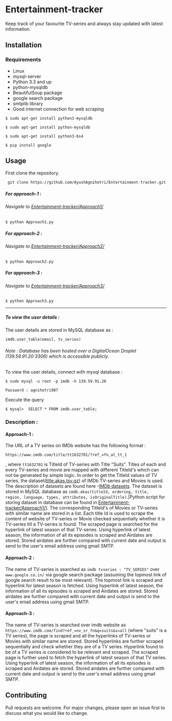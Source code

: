 # Entertainment-tracker 
Keep track of your favourite TV-series and always stay updated with latest information. 

## Installation

### Requirements
* Linux
* mysql-server
* Python 3.3 and up
* python-mysqldb
* BeautifulSoup package
* google search package
* smtplib library
* Good internet connection for web scraping

`$ sudo apt-get install python3-mysqldb`

`$ sudo apt-get install python-mysqldb`

`$ sudo apt-get install python3-bs4`

`$ pip install google`


## Usage

First clone the repository.

` git clone https://github.com/AyushAgnihotri/Entertainment-tracker.git`

##### For approach-1 :
###### Navigate to [Entertainment-tracker/Approach1/](https://github.com/AyushAgnihotri/Entertainment-tracker/tree/master/Approach1)

`$ python Approach1.py`


##### For approach-2 :
###### Navigate to [Entertainment-tracker/Approach2/](https://github.com/AyushAgnihotri/Entertainment-tracker/tree/master/Approach2)

`$ python Approach2.py`

##### For approach-3 :
###### Navigate to [Entertainment-tracker/Approach3/](https://github.com/AyushAgnihotri/Entertainment-tracker/tree/master/Approach3)


`$ python Approach3.py`

----

##### To view the user details :
The user details are stored in MySQL database as :

 `imdb.user_table(email, tv_series)`

###### Note : Database has been hosted over a DigitalOcean Droplet (139.59.91.20:3306) which is accessible publicly.

To view the user details, connect with mysql database :

`$ sudo mysql -u root -p imdb -h 139.59.91.20`

`Password : agnihotri987`

Execute the query

`$ mysql>  SELECT * FROM imdb.user_table;`


### Description :

#### Approach-1 :

The URL of a TV series on IMDb website has the following format :

 `https://www.imdb.com/title/tt1632701/?ref_=fn_al_tt_1` 

, where `tt1632701` is TitleId of TV-series with Title "Suits". Titles of each and every TV-series and movie are mapped with different TitleId's which can not be generated by simple logic. In order to get the TitleId values of TV series, the dataset([title.akas.tsv.gz](https://datasets.imdbws.com/)) of IMDb TV-series and Movies is used. The description of datasets are found here -[IMDb datasets](https://www.imdb.com/interfaces/).
The dataset is stored in MySQL database as `imdb.akas(titleId, ordering, title, region, language, types, attributes, isOriginalTitle)`.[Python script for storing dataset in database can be found in [Entertainment-tracker/Approach1/](https://github.com/AyushAgnihotri/Entertainment-tracker/tree/master/Approach1)]. The corresponding TitleId's of Movies or TV-series with similar name are stored in a list. Each title Id is used to scrape the content of website of TV-series or Movie checked sequentially whether it is TV-series till a TV-series is found. The scraped page is searched for the hyperlink of latest season of that TV-series. Using hyperlink of latest season, the information of all its episodes is scraped and Airdates are stored. Stored airdates are further compared with current date and output is send to the user's email address using gmail SMTP.

#### Approach-2 :

The name of TV-series is searched as `imdb tvseries : "TV_SERIES"` over `www.google.co.in/` via google search package (assuming the topmost link of google search result to be most relevant). The topmost link is scraped and hyperlink for latest season is fetched. Using hyperlink of latest season, the information of all its episodes is scraped and Airdates are stored. Stored airdates are further compared with current date and output is send to the user's email address using gmail SMTP.

#### Approach-3 :
The name of TV-series is searched over imdb website as `https://www.imdb.com/find?ref_=nv_sr_fn&q=suits&s=all` (where "suits" is a TV series), the page is scraped and all the hyperlinks of TV-series or Movies with similar name are stored. Stored hyperlinks are further scraped sequentially and check whether they are of a TV series. Hyperlink found to be of a TV series is considered to be relevant and scraped. The scraped page is further used to fetch the hyperlink of latest season of that TV series. Using hyperlink of latest season, the information of all its episodes is scraped and Airdates are stored. Stored airdates are further compared with current date and output is send to the user's email address using gmail SMTP.


## Contributing
Pull requests are welcome. For major changes, please open an issue first to discuss what you would like to change.
